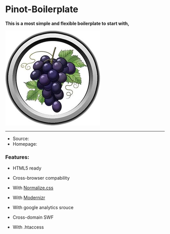 # Pinot-Boilerplate

**This is a most simple and flexible boilerplate to start with,**

![Pinot-boilerplate-logo](apple-touch-icon-precomposed.png)

---
* Source: []()
* Homepage: []()


### Features:
* HTML5 ready
* Cross-browser compability
* With [Normalize.css](http://necolas.github.com/normalize.css/)
* With [Modernizr](http://modernizr.com/)

* With google analytics srouce
* Cross-domain SWF 
* With .htaccess 

